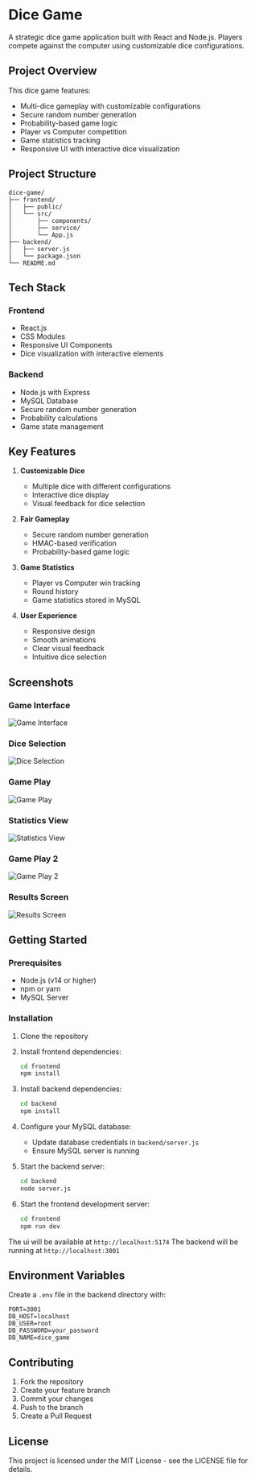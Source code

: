 # Dice Game

A strategic dice game application built with React and Node.js. Players compete against the computer using customizable dice configurations.

## Project Overview

This dice game features:
- Multi-dice gameplay with customizable configurations
- Secure random number generation
- Probability-based game logic
- Player vs Computer competition
- Game statistics tracking
- Responsive UI with interactive dice visualization

## Project Structure

```
dice-game/
├── frontend/         
│   ├── public/       
│   └── src/         
│       ├── components/
│       ├── service/   
│       └── App.js   
├── backend/          
│   ├── server.js     
│   └── package.json  
└── README.md        
```

## Tech Stack

### Frontend
- React.js
- CSS Modules
- Responsive UI Components
- Dice visualization with interactive elements

### Backend
- Node.js with Express
- MySQL Database
- Secure random number generation
- Probability calculations
- Game state management

## Key Features

1. **Customizable Dice**
   - Multiple dice with different configurations
   - Interactive dice display
   - Visual feedback for dice selection

2. **Fair Gameplay**
   - Secure random number generation
   - HMAC-based verification
   - Probability-based game logic

3. **Game Statistics**
   - Player vs Computer win tracking
   - Round history
   - Game statistics stored in MySQL

4. **User Experience**
   - Responsive design
   - Smooth animations
   - Clear visual feedback
   - Intuitive dice selection

## Screenshots

### Game Interface
![Game Interface](screenshots/Screenshot%20%28280%29.png)

### Dice Selection
![Dice Selection](screenshots/Screenshot%20%28281%29.png)

### Game Play
![Game Play](screenshots/Screenshot%20%28282%29.png)

### Statistics View
![Statistics View](screenshots/Screenshot%20%28284%29.png)

### Game Play 2
![Game Play 2](screenshots/Screenshot%20%28286%29.png)

### Results Screen
![Results Screen](screenshots/Screenshot%20%28287%29.png)


### 

## Getting Started

### Prerequisites

- Node.js (v14 or higher)
- npm or yarn
- MySQL Server

### Installation

1. Clone the repository
2. Install frontend dependencies:
   ```bash
   cd frontend
   npm install
   ```
3. Install backend dependencies:
   ```bash
   cd backend
   npm install
   ```
4. Configure your MySQL database:
   - Update database credentials in `backend/server.js`
   - Ensure MySQL server is running

5. Start the backend server:
   ```bash
   cd backend
   node server.js
   ```
6. Start the frontend development server:
   ```bash
   cd frontend
   npm run dev
   ```

The ui will be available at `http://localhost:5174`
The backend will be running at `http://localhost:3001`

## Environment Variables

Create a `.env` file in the backend directory with:
```
PORT=3001
DB_HOST=localhost
DB_USER=root
DB_PASSWORD=your_password
DB_NAME=dice_game
```

## Contributing

1. Fork the repository
2. Create your feature branch
3. Commit your changes
4. Push to the branch
5. Create a Pull Request

## License

This project is licensed under the MIT License - see the LICENSE file for details.
